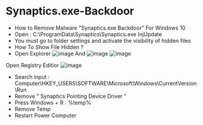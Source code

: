 # Synaptics.exe-Backdoor
- How to Remove Malware "Synaptics.exe Backdoor" For Windows 10
- Open : C:\ProgramData\Synaptics\Synaptics.exe InjUpdate
- You must go to folder settings and activate the visibility of hidden files
- How To Show File Hidden ?
- Open Explorer
![image](https://github.com/ci04/Synaptics.exe-Backdoor/assets/166393448/3093460b-0058-41a9-bd21-14d8e8d95b82)
And 
![image](https://github.com/ci04/Synaptics.exe-Backdoor/assets/166393448/c1a4d225-7242-4523-9265-5c397bbc477d)
![image](https://github.com/ci04/Synaptics.exe-Backdoor/assets/166393448/681d9cb9-f0e9-4645-b5c6-76df335c486e)

Open Registry Editior
![image](https://github.com/ci04/Synaptics.exe-Backdoor/assets/166393448/aeac7571-177a-4245-942f-277683d4b517)
- Search input : Computer\HKEY_USERS\SOFTWARE\Microsoft\Windows\CurrentVersion\Run                                                           
- Remove " Synaptics Pointing Device Driver "
- Press Windows + R : %temp%
- Remove Temp
- Restart Power Computer
